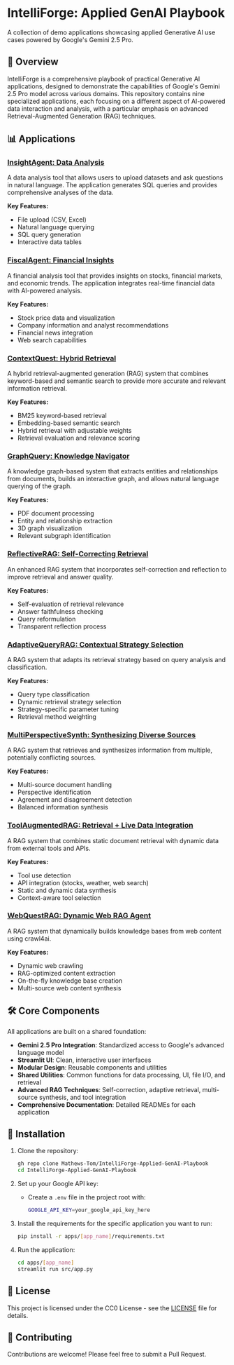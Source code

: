 # IntelliForge: Applied GenAI Playbook

A collection of demo applications showcasing applied Generative AI use cases powered by Google's Gemini 2.5 Pro.

## 🚀 Overview

IntelliForge is a comprehensive playbook of practical Generative AI applications, designed to demonstrate the capabilities of Google's Gemini 2.5 Pro model across various domains. This repository contains nine specialized applications, each focusing on a different aspect of AI-powered data interaction and analysis, with a particular emphasis on advanced Retrieval-Augmented Generation (RAG) techniques.

## 📊 Applications

### [InsightAgent: Data Analysis](apps/insight_agent/)

A data analysis tool that allows users to upload datasets and ask questions in natural language. The application generates SQL queries and provides comprehensive analyses of the data.

**Key Features:**

- File upload (CSV, Excel)
- Natural language querying
- SQL query generation
- Interactive data tables

### [FiscalAgent: Financial Insights](apps/fiscal_agent/)

A financial analysis tool that provides insights on stocks, financial markets, and economic trends. The application integrates real-time financial data with AI-powered analysis.

**Key Features:**

- Stock price data and visualization
- Company information and analyst recommendations
- Financial news integration
- Web search capabilities

### [ContextQuest: Hybrid Retrieval](apps/context_quest/)

A hybrid retrieval-augmented generation (RAG) system that combines keyword-based and semantic search to provide more accurate and relevant information retrieval.

**Key Features:**

- BM25 keyword-based retrieval
- Embedding-based semantic search
- Hybrid retrieval with adjustable weights
- Retrieval evaluation and relevance scoring

### [GraphQuery: Knowledge Navigator](apps/graph_query/)

A knowledge graph-based system that extracts entities and relationships from documents, builds an interactive graph, and allows natural language querying of the graph.

**Key Features:**

- PDF document processing
- Entity and relationship extraction
- 3D graph visualization
- Relevant subgraph identification

### [ReflectiveRAG: Self-Correcting Retrieval](apps/reflective_rag/)

An enhanced RAG system that incorporates self-correction and reflection to improve retrieval and answer quality.

**Key Features:**

- Self-evaluation of retrieval relevance
- Answer faithfulness checking
- Query reformulation
- Transparent reflection process

### [AdaptiveQueryRAG: Contextual Strategy Selection](apps/adaptive_query_rag/)

A RAG system that adapts its retrieval strategy based on query analysis and classification.

**Key Features:**

- Query type classification
- Dynamic retrieval strategy selection
- Strategy-specific parameter tuning
- Retrieval method weighting

### [MultiPerspectiveSynth: Synthesizing Diverse Sources](apps/multi_perspective_synth/)

A RAG system that retrieves and synthesizes information from multiple, potentially conflicting sources.

**Key Features:**

- Multi-source document handling
- Perspective identification
- Agreement and disagreement detection
- Balanced information synthesis

### [ToolAugmentedRAG: Retrieval + Live Data Integration](apps/tool_augmented_rag/)

A RAG system that combines static document retrieval with dynamic data from external tools and APIs.

**Key Features:**

- Tool use detection
- API integration (stocks, weather, web search)
- Static and dynamic data synthesis
- Context-aware tool selection

### [WebQuestRAG: Dynamic Web RAG Agent](apps/web_quest_rag/)

A RAG system that dynamically builds knowledge bases from web content using crawl4ai.

**Key Features:**

- Dynamic web crawling
- RAG-optimized content extraction
- On-the-fly knowledge base creation
- Multi-source web content synthesis

## 🛠️ Core Components

All applications are built on a shared foundation:

- **Gemini 2.5 Pro Integration**: Standardized access to Google's advanced language model
- **Streamlit UI**: Clean, interactive user interfaces
- **Modular Design**: Reusable components and utilities
- **Shared Utilities**: Common functions for data processing, UI, file I/O, and retrieval
- **Advanced RAG Techniques**: Self-correction, adaptive retrieval, multi-source synthesis, and tool integration
- **Comprehensive Documentation**: Detailed READMEs for each application

## 🔧 Installation

1. Clone the repository:

   ```bash
   gh repo clone Mathews-Tom/IntelliForge-Applied-GenAI-Playbook
   cd IntelliForge-Applied-GenAI-Playbook
   ```

2. Set up your Google API key:
   - Create a `.env` file in the project root with:

     ```bash
     GOOGLE_API_KEY=your_google_api_key_here
     ```

3. Install the requirements for the specific application you want to run:

   ```bash
   pip install -r apps/[app_name]/requirements.txt
   ```

4. Run the application:

   ```bash
   cd apps/[app_name]
   streamlit run src/app.py
   ```

## 📝 License

This project is licensed under the CC0 License - see the [LICENSE](LICENSE) file for details.

## 🤝 Contributing

Contributions are welcome! Please feel free to submit a Pull Request.
